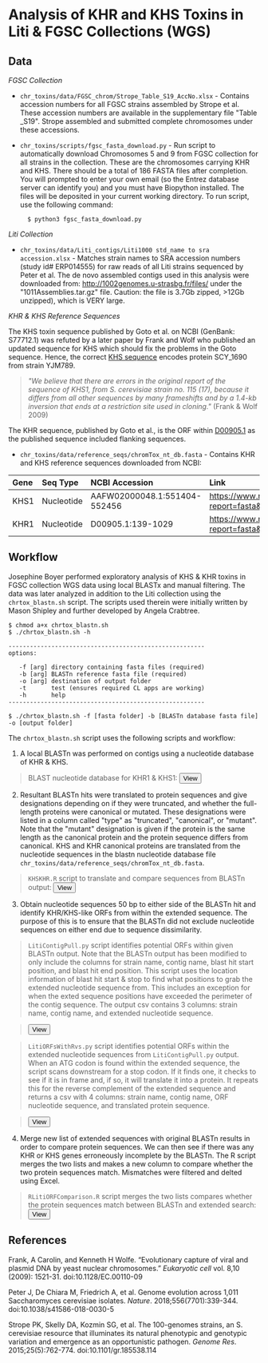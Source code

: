 
Analysis of KHR and KHS Toxins in Liti & FGSC Collections (WGS)
===============================================================


## Data

*FGSC Collection*

- `chr_toxins/data/FGSC_chrom/Strope_Table_S19_AccNo.xlsx` - Contains accession numbers for all FGSC strains assembled by Strope et al. These accession numbers are available in the supplementary file "Table _S19". Strope assembled and submitted complete chromosomes under these accessions. 

- `chr_toxins/scripts/fgsc_fasta_download.py` - Run script to automatically download Chromosomes 5 and 9 from FGSC collection for all strains in the collection. These are the chromosomes carrying KHR and KHS. There should be a total of 186 FASTA files after completion. You will prompted to enter your own email (so the Entrez database server can identify you) and you must have Biopython installed. The files will be deposited in your current working directory. To run script, use the following command: 

		$ python3 fgsc_fasta_download.py

*Liti Collection*

- `chr_toxins/data/Liti_contigs/Liti1000 std_name to sra accession.xlsx` - Matches strain names to SRA accession numbers (study id# ERP014555) for raw reads of all Liti strains sequenced by Peter et al. The de novo assembled contigs used in this analysis were downloaded from: http://1002genomes.u-strasbg.fr/files/ under the "1011Assemblies.tar.gz" file. Caution: the file is 3.7Gb zipped, >12Gb unzipped), which is VERY large. 

*KHR & KHS Reference Sequences*

The KHS toxin sequence published by Goto et al. on NCBI (GenBank: S77712.1) was refuted by a later paper by Frank and Wolf who published an updated sequence for KHS which should fix the problems in the Goto sequence. Hence, the correct [KHS sequence](https://www.ncbi.nlm.nih.gov/nuccore/AAFW02000048.1?report=fasta&log$=seqview&from=551404&to=552456) encodes protein SCY_1690 from strain YJM789. 

> *"We believe that there are errors in the original report of the sequence of KHS1, from *S. cerevisiae* strain no. 115 (17), because it differs from all other sequences by many frameshifts and by a 1.4-kb inversion that ends at a restriction site used in cloning."* (Frank & Wolf 2009)

The KHR sequence, published by Goto et al., is the ORF within [D00905.1](https://www.ncbi.nlm.nih.gov/nuccore/D00905.1?report=fasta&log$=seqview&from=139&to=1029) as the published sequence included flanking sequences. 

- `chr_toxins/data/reference_seqs/chromTox_nt_db.fasta` - Contains KHR and KHS reference sequences downloaded from NCBI:

| Gene       | Seq Type   | NCBI Accession               | Link                                        |
| :--------- | :--------- | :--------------------------- | :------------------------------------------ |
| KHS1       | Nucleotide | AAFW02000048.1:551404-552456 | https://www.ncbi.nlm.nih.gov/nuccore/AAFW02000048.1?report=fasta&log$=seqview&from=551404&to=552456 |
| KHR1       | Nucleotide | D00905.1:139-1029            | https://www.ncbi.nlm.nih.gov/nuccore/D00905.1?report=fasta&log$=seqview&from=139&to=1029                     | 



## Workflow

Josephine Boyer performed exploratory analysis of KHS & KHR toxins in FGSC collection WGS data using local BLASTx and manual filtering. The data was later analyzed in addition to the Liti collection using the `chrtox_blastn.sh` script. The scripts used therein were initially written by Mason Shipley and further developed by Angela Crabtree. 

	$ chmod a+x chrtox_blastn.sh
	$ ./chrtox_blastn.sh -h

	-------------------------------------------------------
	options:

	   -f [arg]	directory containing fasta files (required)
	   -b [arg]	BLASTn reference fasta file (required)
	   -o [arg]	destination of output folder
	   -t		test (ensures required CL apps are working)
	   -h		help
	-------------------------------------------------------

	$ ./chrtox_blastn.sh -f [fasta folder] -b [BLASTn database fasta file] -o [output folder]


The `chrtox_blastn.sh` script uses the following scripts and workflow:

1. A local BLASTn was performed on contigs using a nucleotide database of KHR & KHS. 

> BLAST nucleotide database for KHR1 & KHS1: <button onclick="window.open('data/reference_seqs/chromTox_nt_db.fasta')">View</button> 

2. Resultant BLASTn hits were translated to protein sequences and give designations depending on if they were truncated, and whether the full-length proteins were canonical or mutated. These designations were listed in a column called "type" as "truncated", "canonical", or "mutant". Note that the "mutant" designation is given if the protein is the same length as the canonical protein and the protein sequence differs from canonical. KHS and KHR canonical proteins are translated from the nucleotide sequences in the blastn nucleotide database file `chr_toxins/data/reference_seqs/chromTox_nt_db.fasta`. 

> `KHSKHR.R` script to translate and compare sequences from BLASTn output: <button onclick="window.open('scripts/Mason/KHSKHR.R')">View</button>

3. Obtain nucleotide sequences 50 bp to either side of the BLASTn hit and identify KHR/KHS-like ORFs from within the extended sequence. The purpose of this is to ensure that the BLASTn did not exclude nucleotide sequences on either end due to sequence dissimilarity. 

> `LitiContigPull.py` script identifies potential ORFs within given BLASTn output. Note that the BLASTn output has been modified to only include the columns for strain name, contig name, blast hit start position, and blast hit end position. This script uses the location information of blast hit start & stop to find what positions to grab the extended nucleotide sequence from. This includes an exception for when the exted sequence positions have exceeded the perimeter of the contig sequence. The output csv contains 3 columns: strain name, contig name, and extended nucleotide sequence. 

> <button onclick="window.open('scripts/Mason/LitiContigPull.py')">View</button>

> `LitiORFsWithRvs.py` script identifies potential ORFs within the extended nucleotide sequences from `LitiContigPull.py` output. When an ATG codon is found within the extended sequence, the script scans downstream for a stop codon. If it finds one, it checks to see if it is in frame and, if so, it will translate it into a protein. It repeats this for the reverse complement of the extended sequence and returns a csv with 4 columns: strain name, contig name, ORF nucleotide sequence, and translated protein sequence. 

> <button onclick="window.open('scripts/Mason/LitiORFsWithRvs.py')">View</button>

4. Merge new list of extended sequences with original BLASTn results in order to compare protein sequences. We can then see if there was any KHR or KHS genes erroneously incomplete by the BLASTn. The R script merges the two lists and makes a new column to compare whether the two protein sequences match. Mismatches were filtered and delted using Excel. 

> `RLitiORFComparison.R` script merges the two lists compares whether the protein sequences match between BLASTn and extended search: <button onclick="window.open('scripts/Mason/RLitiORFComparison.R')">View</button>



## References

Frank, A Carolin, and Kenneth H Wolfe. “Evolutionary capture of viral and plasmid DNA by yeast nuclear chromosomes.” *Eukaryotic cell* vol. 8,10 (2009): 1521-31. doi:10.1128/EC.00110-09

Peter J, De Chiara M, Friedrich A, et al. Genome evolution across 1,011 Saccharomyces cerevisiae isolates. *Nature*. 2018;556(7701):339-344. doi:10.1038/s41586-018-0030-5

Strope PK, Skelly DA, Kozmin SG, et al. The 100-genomes strains, an S. cerevisiae resource that illuminates its natural phenotypic and genotypic variation and emergence as an opportunistic pathogen. *Genome Res*. 2015;25(5):762-774. doi:10.1101/gr.185538.114



